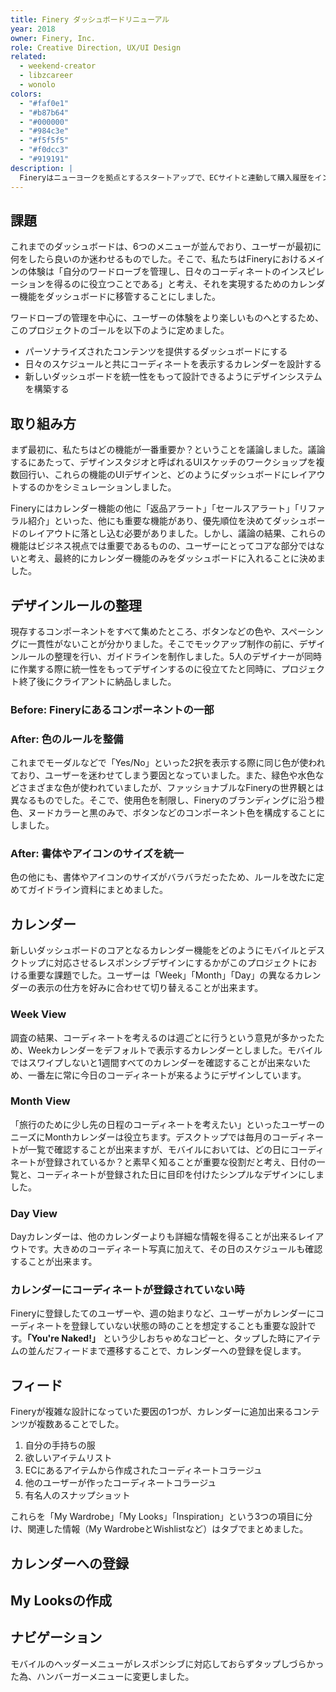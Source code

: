 ```yaml
---
title: Finery ダッシュボードリニューアル
year: 2018
owner: Finery, Inc.
role: Creative Direction, UX/UI Design
related:
  - weekend-creator
  - libzcareer
  - wonolo
colors:
  - "#faf0e1"
  - "#b87b64"
  - "#000000"
  - "#984c3e"
  - "#f5f5f5"
  - "#f0dcc3"
  - "#919191"
description: |
  Fineryはニューヨークを拠点とするスタートアップで、ECサイトと連動して購入履歴をインポートしてワードローブを整理し、日々のコーディネートを制作することの出来るサービスです。これまで階層の奥に隠れてしまっていたカレンダー機能をダッシュボードに移管することで、メインの体験である日々のコーディネート制作をより行いやすくしました。このプロジェクトではクリエイティブの統括も担い、使い勝手を担保しながらFineryの世界観を表現する色やスペーシングのルールを定め、5人のデザイナーが同時に作業しても一貫性を持ってダッシュボードを制作できるようにしました。
---
```


## 課題

<work-media name="dashboard_before_after.jpg" alt="Before/After" />

これまでのダッシュボードは、6つのメニューが並んでおり、ユーザーが最初に何をしたら良いのか迷わせるものでした。そこで、私たちはFineryにおけるメインの体験は「自分のワードローブを管理し、日々のコーディネートのインスピレーションを得るのに役立つことである」と考え、それを実現するためのカレンダー機能をダッシュボードに移管することにしました。

ワードローブの管理を中心に、ユーザーの体験をより楽しいものへとするため、このプロジェクトのゴールを以下のように定めました。

- パーソナライズされたコンテンツを提供するダッシュボードにする
- 日々のスケジュールと共にコーディネートを表示するカレンダーを設計する
- 新しいダッシュボードを統一性をもって設計できるようにデザインシステムを構築する

## 取り組み方

<work-media name="approach.jpg" alt="デザインスタジオの様子" />

まず最初に、私たちはどの機能が一番重要か？ということを議論しました。議論するにあたって、デザインスタジオと呼ばれるUIスケッチのワークショップを複数回行い、これらの機能のUIデザインと、どのようにダッシュボードにレイアウトするのかをシミュレーションしました。

<work-media name="layout.jpg" alt="各コンポーネントのレイアウトのシミュレーション" caption="機能の優先順位を決めるため、各コンポーネントのレイアウトを複数シミュレーションして検討しました。" />

Fineryにはカレンダー機能の他に「返品アラート」「セールスアラート」「リファラル紹介」といった、他にも重要な機能があり、優先順位を決めてダッシュボードのレイアウトに落とし込む必要がありました。しかし、議論の結果、これらの機能はビジネス視点では重要であるものの、ユーザーにとってコアな部分ではないと考え、最終的にカレンダー機能のみをダッシュボードに入れることに決めました。

## デザインルールの整理

現存するコンポーネントをすべて集めたところ、ボタンなどの色や、スペーシングに一貫性がないことが分かりました。そこでモックアップ制作の前に、デザインルールの整理を行い、ガイドラインを制作しました。5人のデザイナーが同時に作業する際に統一性をもってデザインするのに役立てたと同時に、プロジェクト終了後にクライアントに納品しました。

### Before: Fineryにあるコンポーネントの一部

<work-media name="audit_component.jpg" alt="コンポーネントの一部" caption="ボタンの色や形状に一貫性がなくマチマチであることが分かる。" />

### After: 色のルールを整備

<work-media name="new_colors.png" alt="" />

これまでモーダルなどで「Yes/No」といった2択を表示する際に同じ色が使われており、ユーザーを迷わせてしまう要因となっていました。また、緑色や水色などさまざまな色が使われていましたが、ファッショナブルなFineryの世界観とは異なるものでした。そこで、使用色を制限し、Fineryのブランディングに沿う橙色、ヌードカラーと黒のみで、ボタンなどのコンポーネント色を構成することにしました。


### After: 書体やアイコンのサイズを統一

<work-media name="design_system.png" alt="" />

色の他にも、書体やアイコンのサイズがバラバラだったため、ルールを改たに定めてガイドライン資料にまとめました。

## カレンダー

新しいダッシュボードのコアとなるカレンダー機能をどのようにモバイルとデスクトップに対応させるレスポンシブデザインにするかがこのプロジェクトにおける重要な課題でした。ユーザーは「Week」「Month」「Day」の異なるカレンダーの表示の仕方を好みに合わせて切り替えることが出来ます。

### Week View

<work-media name="calendar_responsive_week.jpg" alt="" />

調査の結果、コーディネートを考えるのは週ごとに行うという意見が多かったため、Weekカレンダーをデフォルトで表示するカレンダーとしました。モバイルではスワイプしないと1週間すべてのカレンダーを確認することが出来ないため、一番左に常に今日のコーディネートが来るようにデザインしています。

### Month View

<work-media name="calendar_responsive_month.jpg" alt="" />

「旅行のために少し先の日程のコーディネートを考えたい」といったユーザーのニーズにMonthカレンダーは役立ちます。デスクトップでは毎月のコーディネートが一覧で確認することが出来ますが、モバイルにおいては、どの日にコーディネートが登録されているか？と素早く知ることが重要な役割だと考え、日付の一覧と、コーディネートが登録された日に目印を付けたシンプルなデザインにしました。

### Day View

<work-media name="calendar_responsive_day.jpg" alt="" />

Dayカレンダーは、他のカレンダーよりも詳細な情報を得ることが出来るレイアウトです。大きめのコーディネート写真に加えて、その日のスケジュールも確認することが出来ます。

### カレンダーにコーディネートが登録されていない時

Fineryに登録したてのユーザーや、週の始まりなど、ユーザーがカレンダーにコーディネートを登録していない状態の時のことを想定することも重要な設計です。**「You're Naked!」** という少しおちゃめなコピーと、タップした時にアイテムの並んだフィードまで遷移することで、カレンダーへの登録を促します。

<work-media name="calendar_empty.jpg" alt="コーディネートが登録されていない時のカレンダー" />

## フィード

<work-media name="feed.jpg" alt="3つのフィード" />

Fineryが複雑な設計になっていた要因の1つが、カレンダーに追加出来るコンテンツが複数あることでした。

1. 自分の手持ちの服
1. 欲しいアイテムリスト
1. ECにあるアイテムから作成されたコーディネートコラージュ
1. 他のユーザーが作ったコーディネートコラージュ
1. 有名人のスナップショット

これらを「My Wardrobe」「My Looks」「Inspiration」という3つの項目に分け、関連した情報（My WardrobeとWishlistなど）はタブでまとめました。

## カレンダーへの登録

## My Looksの作成

## ナビゲーション

モバイルのヘッダーメニューがレスポンシブに対応しておらずタップしづらかった為、ハンバーガーメニューに変更しました。

<work-media name="mobile_navigation.jpg" alt="モバイルナビゲーションのBefore/After" />
